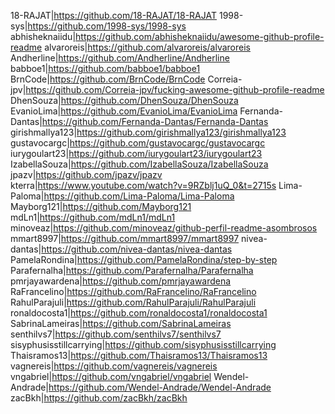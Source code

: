 18-RAJAT|https://github.com/18-RAJAT/18-RAJAT
1998-sys|https://github.com/1998-sys/1998-sys
abhisheknaiidu|https://github.com/abhisheknaiidu/awesome-github-profile-readme
alvaroreis|https://github.com/alvaroreis/alvaroreis
Andherline|https://github.com/Andherline/Andherline
babboe1|https://github.com/babboe1/babboe1
BrnCode|https://github.com/BrnCode/BrnCode
Correia-jpv|https://github.com/Correia-jpv/fucking-awesome-github-profile-readme
DhenSouza|https://github.com/DhenSouza/DhenSouza
EvanioLima|https://github.com/EvanioLima/EvanioLima
Fernanda-Dantas|https://github.com/Fernanda-Dantas/Fernanda-Dantas
girishmallya123|https://github.com/girishmallya123/girishmallya123
gustavocargc|https://github.com/gustavocargc/gustavocargc
iurygoulart23|https://github.com/iurygoulart23/iurygoulart23
IzabellaSouza|https://github.com/IzabellaSouza/IzabellaSouza
jpazv|https://github.com/jpazv/jpazv
kterra|https://www.youtube.com/watch?v=9RZblj1uQ_0&t=2715s
Lima-Paloma|https://github.com/Lima-Paloma/Lima-Paloma
Mayborg121|https://github.com/Mayborg121
mdLn1|https://github.com/mdLn1/mdLn1
minoveaz|https://github.com/minoveaz/github-perfil-readme-asombrosos
mmart8997|https://github.com/mmart8997/mmart8997
nivea-dantas|https://github.com/nivea-dantas/nivea-dantas
PamelaRondina|https://github.com/PamelaRondina/step-by-step
Parafernalha|https://github.com/Parafernalha/Parafernalha
pmrjayawardena|https://github.com/pmrjayawardena
RaFrancelino|https://github.com/RaFrancelino/RaFrancelino
RahulParajuli|https://github.com/RahulParajuli/RahulParajuli
ronaldocosta1|https://github.com/ronaldocosta1/ronaldocosta1
SabrinaLameiras|https://github.com/SabrinaLameiras
senthilvs7|https://github.com/senthilvs7/senthilvs7
sisyphusisstillcarrying|https://github.com/sisyphusisstillcarrying
Thaisramos13|https://github.com/Thaisramos13/Thaisramos13
vagnereis|https://github.com/vagnereis/vagnereis
vngabriel|https://github.com/vngabriel/vngabriel
Wendel-Andrade|https://github.com/Wendel-Andrade/Wendel-Andrade
zacBkh|https://github.com/zacBkh/zacBkh